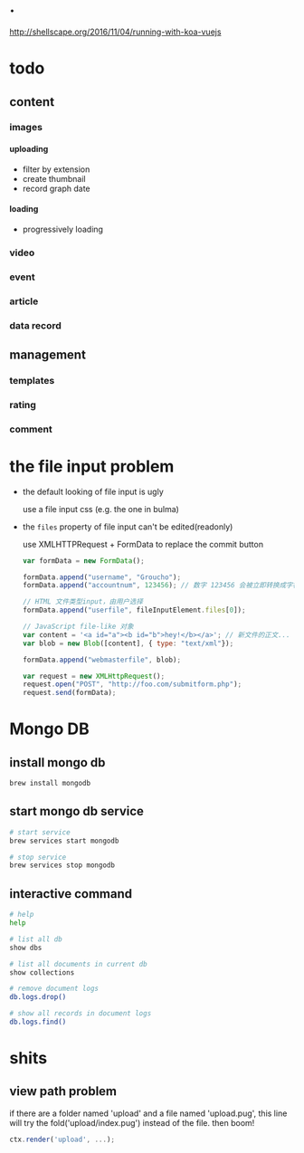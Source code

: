 # .
http://shellscape.org/2016/11/04/running-with-koa-vuejs

# todo

## content

### images

#### uploading
* filter by extension
* create thumbnail
* record graph date

#### loading
* progressively loading

### video

### event
### article
### data record

## management

### templates

### rating

### comment

# the file input problem

* the default looking of file input is ugly

  use a file input css (e.g. the one in bulma)

* the `files` property of file input can't be edited(readonly)

  use XMLHTTPRequest + FormData to replace the commit button

  ```js
  var formData = new FormData();

  formData.append("username", "Groucho");
  formData.append("accountnum", 123456); // 数字 123456 会被立即转换成字符串 "123456"

  // HTML 文件类型input，由用户选择
  formData.append("userfile", fileInputElement.files[0]);

  // JavaScript file-like 对象
  var content = '<a id="a"><b id="b">hey!</b></a>'; // 新文件的正文...
  var blob = new Blob([content], { type: "text/xml"});

  formData.append("webmasterfile", blob);

  var request = new XMLHttpRequest();
  request.open("POST", "http://foo.com/submitform.php");
  request.send(formData);
  ```

# Mongo DB

## install mongo db

```bash
brew install mongodb
```

## start mongo db service

```bash
# start service
brew services start mongodb

# stop service
brew services stop mongodb
```

## interactive command

```bash
# help
help

# list all db
show dbs

# list all documents in current db
show collections

# remove document logs
db.logs.drop()

# show all records in document logs
db.logs.find()
```

# shits

## view path problem

if there are a folder named 'upload' and a file named 'upload.pug',
this line will try the fold('upload/index.pug') instead of the file.
then boom!

```js
ctx.render('upload', ...);
```

